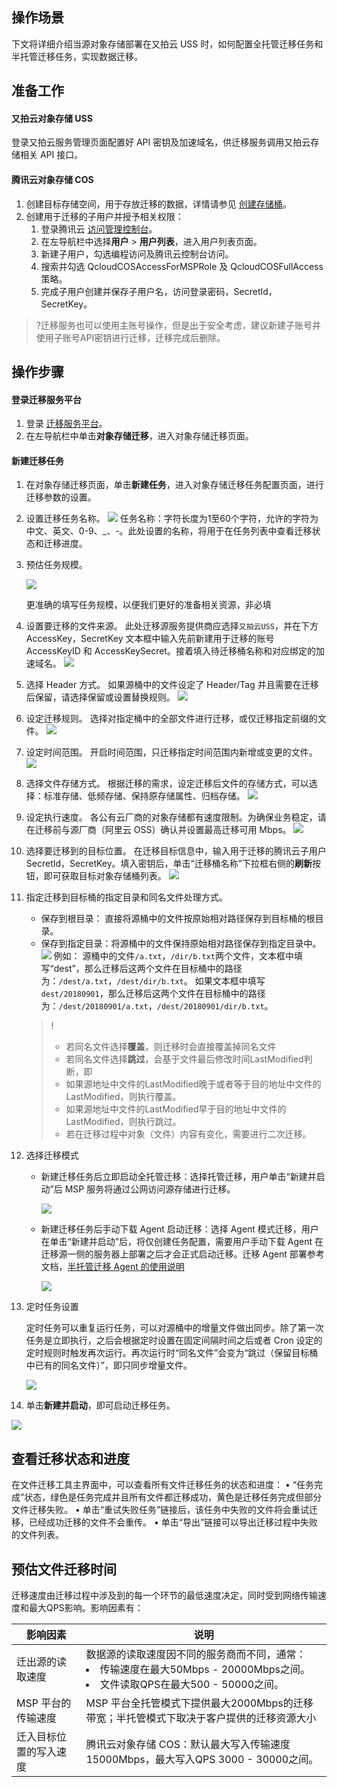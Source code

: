 

##  操作场景
下文将详细介绍当源对象存储部署在又拍云 USS 时，如何配置全托管迁移任务和半托管迁移任务，实现数据迁移。


## 准备工作

#### 又拍云对象存储 USS
登录又拍云服务管理页面配置好 API 密钥及加速域名，供迁移服务调用又拍云存储相关 API 接口。

#### 腾讯云对象存储 COS
1. 创建目标存储空间，用于存放迁移的数据，详情请参见 [创建存储桶](https://cloud.tencent.com/document/product/436/13309)。
2. 创建用于迁移的子用户并授予相关权限：
	1.	登录腾讯云 [访问管理控制台](https://console.cloud.tencent.com/cam/overview)。
	2.	在左导航栏中选择**用户** > **用户列表**，进入用户列表页面。
	3.	新建子用户，勾选编程访问及腾讯云控制台访问。
	4.	搜索并勾选 QcloudCOSAccessForMSPRole 及 QcloudCOSFullAccess 策略。
	5.	完成子用户创建并保存子用户名，访问登录密码，SecretId，SecretKey。


>?迁移服务也可以使用主账号操作，但是出于安全考虑，建议新建子账号并使用子账号API密钥进行迁移，迁移完成后删除。

## 操作步骤

#### 登录迁移服务平台

1. 登录 [迁移服务平台](https://console.cloud.tencent.com/msp)。
2. 在左导航栏中单击**对象存储迁移**，进入对象存储迁移页面。


#### 新建迁移任务

1. 在对象存储迁移页面，单击**新建任务**，进入对象存储迁移任务配置页面，进行迁移参数的设置。

2. 设置迁移任务名称。
   ![](https://main.qcloudimg.com/raw/5094fb4a8b2e20e3400c9388d6eeeadb.jpg)
   任务名称：字符长度为1至60个字符，允许的字符为中文、英文、0-9、\_、-。此处设置的名称，将用于在任务列表中查看迁移状态和迁移进度。

3. 预估任务规模。

   ![](https://qcloudimg.tencent-cloud.cn/raw/f97b88b85b49b4565dfd30f1f251d881.png)

   更准确的填写任务规模，以便我们更好的准备相关资源，非必填

4. 设置要迁移的文件来源。
   此处迁移源服务提供商应选择`又拍云USS`，并在下方 AccessKey，SecretKey 文本框中输入先前新建用于迁移的账号 AccessKeyID 和 AccessKeySecret。接着填入待迁移桶名称和对应绑定的加速域名。
   ![](https://qcloudimg.tencent-cloud.cn/raw/008d54d04712088e78b15e782a586078.png)

   

5. 选择 Header 方式。
   如果源桶中的文件设定了 Header/Tag 并且需要在迁移后保留，请选择保留或设置替换规则。
   ![](https://main.qcloudimg.com/raw/2673cf039f0fa4c36651ddb63dff171d.jpg)

6. 设定迁移规则。
   选择对指定桶中的全部文件进行迁移，或仅迁移指定前缀的文件。
   ![](https://main.qcloudimg.com/raw/50d5e4c411e5a31dd4f0969c9fe7f0c4.jpg)

7. 设定时间范围。
   开启时间范围，只迁移指定时间范围内新增或变更的文件。
   ![](https://main.qcloudimg.com/raw/94fce7cc7c9b2402d0e28babc0050e9a.jpg)

8. 选择文件存储方式。
   根据迁移的需求，设定迁移后文件的存储方式，可以选择：标准存储、低频存储、保持原存储属性、归档存储。
    ![](https://qcloudimg.tencent-cloud.cn/raw/65f77fa2c28058f8b704991c0afee014.png)

9. 设定执行速度。
   各公有云厂商的对象存储都有速度限制。为确保业务稳定，请在迁移前与源厂商（阿里云 OSS）确认并设置最高迁移可用 Mbps。
   ![](https://qcloudimg.tencent-cloud.cn/raw/1a50bcfbfe4dfc0a6487f4d8834b1acb.png)

10. 选择要迁移到的目标位置。
    在迁移目标信息中，输入用于迁移的腾讯云子用户 SecretId，SecretKey。填入密钥后，单击“迁移桶名称”下拉框右侧的**刷新**按钮，即可获取目标对象存储桶列表。
    ![](https://main.qcloudimg.com/raw/0b92939c9a50636395da7e4713dbded9.jpg)

11. 指定迁移到目标桶的指定目录和同名文件处理方式。

     - 保存到根目录： 直接将源桶中的文件按原始相对路径保存到目标桶的根目录。
     - 保存到指定目录：将源桶中的文件保持原始相对路径保存到指定目录中。
       ![](https://main.qcloudimg.com/raw/d69721ab8a5b10bf0b43976a5db265d3.jpg)
       例如：
       源桶中的文件`/a.txt`，`/dir/b.txt`两个文件，文本框中填写“dest”，那么迁移后这两个文件在目标桶中的路径为：`/dest/a.txt`，`/dest/dir/b.txt`。
       如果文本框中填写`dest/20180901`，那么迁移后这两个文件在目标桶中的路径为：`/dest/20180901/a.txt`，`/dest/20180901/dir/b.txt`。

    >!
    >
    >- 若同名文件选择**覆盖**，则迁移时会直接覆盖掉同名文件
    >- 若同名文件选择**跳过**，会基于文件最后修改时间LastModified判断，即
    >  - 如果源地址中文件的LastModified晚于或者等于目的地址中文件的LastModified，则执行覆盖。
    >  - 如果源地址中文件的LastModified早于目的地址中文件的LastModified，则执行跳过。
    >- 若在迁移过程中对象（文件）内容有变化，需要进行二次迁移。

    

12. 选择迁移模式

     - 新建迁移任务后立即启动全托管迁移：选择托管迁移，用户单击“新建并启动”后 MSP 服务将通过公网访问源存储进行迁移。

       ![](https://qcloudimg.tencent-cloud.cn/raw/9c9591c252be2d19c67ca994dc745c23.png)

     - 新建迁移任务后手动下载 Agent 启动迁移：选择 Agent 模式迁移，用户在单击“新建并启动”后，将仅创建任务配置，需要用户手动下载 Agent 在迁移源一侧的服务器上部署之后才会正式启动迁移。迁移 Agent 部署参考文档，[半托管迁移 Agent 的使用说明](https://cloud.tencent.com/document/product/659/81158)

       ![](https://qcloudimg.tencent-cloud.cn/raw/1cf17dbd3078237e54d5d878c2af73e1.png)

    

13. 定时任务设置

    定时任务可以重复运行任务，可以对源桶中的增量文件做出同步。除了第一次任务是立即执行，之后会根据定时设置在固定间隔时间之后或者 Cron 设定的定时规则时触发再次运行。再次运行时“同名文件”会变为“跳过（保留目标桶中已有的同名文件）”，即只同步增量文件。

    ![](https://qcloudimg.tencent-cloud.cn/raw/3c222b9c970209607b81e0fc40d48118.png)

    

14. 单击**新建并启动**，即可启动迁移任务。

![](https://qcloudimg.tencent-cloud.cn/raw/5dabf24cdbbef293f85c7fa10c4816de.png)


## 查看迁移状态和进度

在文件迁移工具主界面中，可以查看所有文件迁移任务的状态和进度：
•	“任务完成”状态，绿色是任务完成并且所有文件都迁移成功，黄色是迁移任务完成但部分文件迁移失败。
•	单击“重试失败任务”链接后，该任务中失败的文件将会重试迁移，已经成功迁移的文件不会重传。
•	单击“导出”链接可以导出迁移过程中失败的文件列表。


## 预估文件迁移时间

迁移速度由迁移过程中涉及到的每一个环节的最低速度决定，同时受到网络传输速度和最大QPS影响。影响因素有：

| 影响因素               | 说明                                                         |
| ---------------------- | ------------------------------------------------------------ |
| 迁出源的读取速度       | 数据源的读取速度因不同的服务商而不同，通常：<br><li>传输速度在最大50Mbps - 20000Mbps之间。<br><li>文件读取QPS在最大500 - 50000之间。 |
| MSP 平台的传输速度     | MSP 平台全托管模式下提供最大2000Mbps的迁移带宽；半托管模式下取决于客户提供的迁移资源大小 |
| 迁入目标位置的写入速度 | 腾讯云对象存储 COS：默认最大写入传输速度15000Mbps，最大写入QPS 3000 - 30000之间。 |


​	

